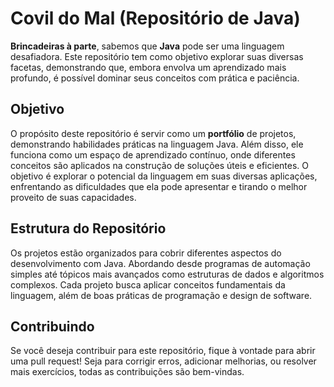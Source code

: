 # Covil do Mal (Repositório de Java)

**Brincadeiras à parte**, sabemos que **Java** pode ser uma linguagem desafiadora. Este repositório tem como objetivo explorar suas diversas facetas, demonstrando que, embora envolva um aprendizado mais profundo, é possível dominar seus conceitos com prática e paciência.

## Objetivo

O propósito deste repositório é servir como um **portfólio** de projetos, demonstrando habilidades práticas na linguagem Java. Além disso, ele funciona como um espaço de aprendizado contínuo, onde diferentes conceitos são aplicados na construção de soluções úteis e eficientes. O objetivo é explorar o potencial da linguagem em suas diversas aplicações, enfrentando as dificuldades que ela pode apresentar e tirando o melhor proveito de suas capacidades.


## Estrutura do Repositório

Os projetos estão organizados para cobrir diferentes aspectos do desenvolvimento com Java. Abordando desde programas de automação simples até tópicos mais avançados como estruturas de dados e algoritmos complexos. Cada projeto busca aplicar conceitos fundamentais da linguagem, além de boas práticas de programação e design de software. 

## Contribuindo

Se você deseja contribuir para este repositório, fique à vontade para abrir uma pull request! Seja para corrigir erros, adicionar melhorias, ou resolver mais exercícios, todas as contribuições são bem-vindas.
 
